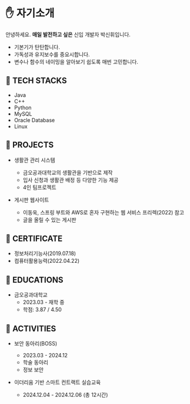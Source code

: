 # :hand: 자기소개
안녕하세요. __매일 발전하고 싶은__ 신입 개발자 박신휘입니다.
- 기본기가 탄탄합니다.
- 가독성과 유지보수를 중요시합니다.
- 변수나 함수의 네이밍을 알아보기 쉽도록 매번 고민합니다.

## :wrench: TECH STACKS
- Java
- C++
- Python
- MySQL
- Oracle Database
- Linux

## :bookmark_tabs: PROJECTS
- 생활관 관리 시스템
  - 금오공과대학교의 생활관을 기반으로 제작
  - 입사 신청과 생활관 배정 등 다양한 기능 제공
  - 4인 팀프로젝트

- 게시판 웹사이트
  - 이동욱, 스프링 부트와 AWS로 혼자 구현하는 웹 서비스 프리렉(2022) 참고
  - 글을 올릴 수 있는 게시판

## :identification_card: CERTIFICATE
- 정보처리기능사(2019.07.18)
- 컴퓨터활용능력(2022.04.22)

## :book: EDUCATIONS
- 금오공과대학교
  - 2023.03 - 재학 중
  - 학점: 3.87 / 4.50

## :running: ACTIVITIES
- 보안 동아리(BOSS)
  - 2023.03 - 2024.12
  - 학술 동아리
  - 정보 보안

- 이더리움 기반 스마트 컨트랙트 실습교육
  - 2024.12.04 - 2024.12.06 (총 12시간)
